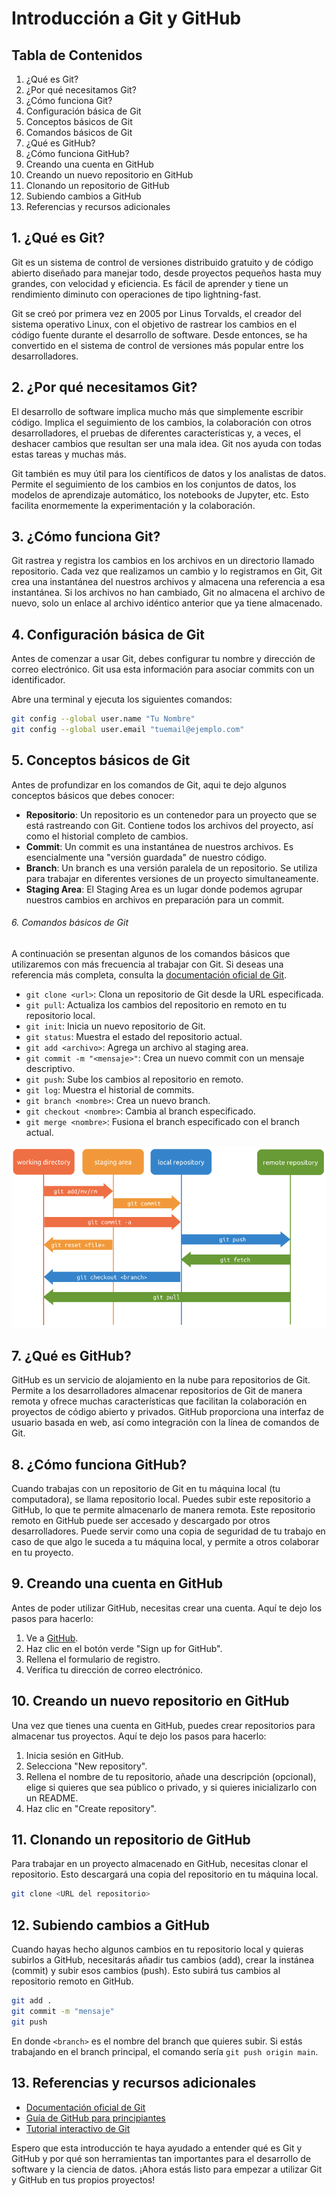 # Introducción a Git y GitHub

## Tabla de Contenidos

1. ¿Qué es Git?
2. ¿Por qué necesitamos Git?
3. ¿Cómo funciona Git?
4. Configuración básica de Git
5. Conceptos básicos de Git
6. Comandos básicos de Git
7. ¿Qué es GitHub?
8. ¿Cómo funciona GitHub?
9. Creando una cuenta en GitHub
10. Creando un nuevo repositorio en GitHub
11. Clonando un repositorio de GitHub
12. Subiendo cambios a GitHub
13. Referencias y recursos adicionales

## 1. ¿Qué es Git?

Git es un sistema de control de versiones distribuido gratuito y de código abierto diseñado para manejar todo, desde proyectos pequeños hasta muy grandes, con velocidad y eficiencia. Es fácil de aprender y tiene un rendimiento diminuto con operaciones de tipo lightning-fast.

Git se creó por primera vez en 2005 por Linus Torvalds, el creador del sistema operativo Linux, con el objetivo de rastrear los cambios en el código fuente durante el desarrollo de software. Desde entonces, se ha convertido en el sistema de control de versiones más popular entre los desarrolladores.

## 2. ¿Por qué necesitamos Git?

El desarrollo de software implica mucho más que simplemente escribir código. Implica el seguimiento de los cambios, la colaboración con otros desarrolladores, el pruebas de diferentes características y, a veces, el deshacer cambios que resultan ser una mala idea. Git nos ayuda con todas estas tareas y muchas más.

Git también es muy útil para los científicos de datos y los analistas de datos. Permite el seguimiento de los cambios en los conjuntos de datos, los modelos de aprendizaje automático, los notebooks de Jupyter, etc. Esto facilita enormemente la experimentación y la colaboración.

## 3. ¿Cómo funciona Git?

Git rastrea y registra los cambios en los archivos en un directorio llamado repositorio. Cada vez que realizamos un cambio y lo registramos en Git, Git crea una instantánea del nuestros archivos y almacena una referencia a esa instantánea. Si los archivos no han cambiado, Git no almacena el archivo de nuevo, solo un enlace al archivo idéntico anterior que ya tiene almacenado.

## 4. Configuración básica de Git

Antes de comenzar a usar Git, debes configurar tu nombre y dirección de correo electrónico. Git usa esta información para asociar commits con un identificador.

Abre una terminal y ejecuta los siguientes comandos:

```bash
git config --global user.name "Tu Nombre"
git config --global user.email "tuemail@ejemplo.com"
```

## 5. Conceptos básicos de Git

Antes de profundizar en los comandos de Git, aqui te dejo algunos conceptos básicos que debes conocer:

- **Repositorio**: Un repositorio es un contenedor para un proyecto que se está rastreando con Git. Contiene todos los archivos del proyecto, así como el historial completo de cambios.
- **Commit**: Un commit es una instantánea de nuestros archivos. Es esencialmente una "versión guardada" de nuestro código.
- **Branch**: Un branch es una versión paralela de un repositorio. Se utiliza para trabajar en diferentes versiones de un proyecto simultaneamente.
- **Staging Area**: El Staging Area es un lugar donde podemos agrupar nuestros cambios en archivos en preparación para un commit.

###### 6. Comandos básicos de Git

A continuación se presentan algunos de los comandos básicos que utilizaremos con más frecuencia al trabajar con Git. Si deseas una referencia más completa, consulta la [documentación oficial de Git](https://git-scm.com/doc).

- `git clone <url>`: Clona un repositorio de Git desde la URL especificada.
- `git pull`: Actualiza los cambios del repositorio en remoto en tu repositorio local.
- `git init`: Inicia un nuevo repositorio de Git.
- `git status`: Muestra el estado del repositorio actual.
- `git add <archivo>`: Agrega un archivo al staging area.
- `git commit -m "<mensaje>"`: Crea un nuevo commit con un mensaje descriptivo.
- `git push`: Sube los cambios al repositorio en remoto.
- `git log`: Muestra el historial de commits.
- `git branch <nombre>`: Crea un nuevo branch.
- `git checkout <nombre>`: Cambia al branch especificado.
- `git merge <nombre>`: Fusiona el branch especificado con el branch actual.

![Esquema](./img/git_schema.PNG)

## 7. ¿Qué es GitHub?

GitHub es un servicio de alojamiento en la nube para repositorios de Git. Permite a los desarrolladores almacenar repositorios de Git de manera remota y ofrece muchas características que facilitan la colaboración en proyectos de código abierto y privados. GitHub proporciona una interfaz de usuario basada en web, así como integración con la línea de comandos de Git.

## 8. ¿Cómo funciona GitHub?

Cuando trabajas con un repositorio de Git en tu máquina local (tu computadora), se llama repositorio local. Puedes subir este repositorio a GitHub, lo que te permite almacenarlo de manera remota. Este repositorio remoto en GitHub puede ser accesado y descargado por otros desarrolladores. Puede servir como una copia de seguridad de tu trabajo en caso de que algo le suceda a tu máquina local, y permite a otros colaborar en tu proyecto.

## 9. Creando una cuenta en GitHub

Antes de poder utilizar GitHub, necesitas crear una cuenta. Aquí te dejo los pasos para hacerlo:

1. Ve a [GitHub](https://github.com/).
2. Haz clic en el botón verde "Sign up for GitHub".
3. Rellena el formulario de registro.
4. Verifica tu dirección de correo electrónico.

## 10. Creando un nuevo repositorio en GitHub

Una vez que tienes una cuenta en GitHub, puedes crear repositorios para almacenar tus proyectos. Aquí te dejo los pasos para hacerlo:

1. Inicia sesión en GitHub.
2. Selecciona "New repository".
3. Rellena el nombre de tu repositorio, añade una descripción (opcional), elige si quieres que sea público o privado, y si quieres inicializarlo con un README.
4. Haz clic en "Create repository".

## 11. Clonando un repositorio de GitHub

Para trabajar en un proyecto almacenado en GitHub, necesitas clonar el repositorio. Esto descargará una copia del repositorio en tu máquina local.

```bash
git clone <URL del repositorio>
```

## 12. Subiendo cambios a GitHub

Cuando hayas hecho algunos cambios en tu repositorio local y quieras subirlos a GitHub, necesitarás añadir tus cambios (add), crear la instánea (commit) y subir esos cambios (push). Esto subirá tus cambios al repositorio remoto en GitHub.

```bash
git add .
git commit -m "mensaje"
git push 
```

En donde `<branch>` es el nombre del branch que quieres subir. Si estás trabajando en el branch principal, el comando sería `git push origin main`.

## 13. Referencias y recursos adicionales

- [Documentación oficial de Git](https://git-scm.com/doc)
- [Guía de GitHub para principiantes](https://guides.github.com/activities/hello-world/)
- [Tutorial interactivo de Git](https://learngitbranching.js.org/)

Espero que esta introducción te haya ayudado a entender qué es Git y GitHub y por qué son herramientas tan importantes para el desarrollo de software y la ciencia de datos. ¡Ahora estás listo para empezar a utilizar Git y GitHub en tus propios proyectos!

